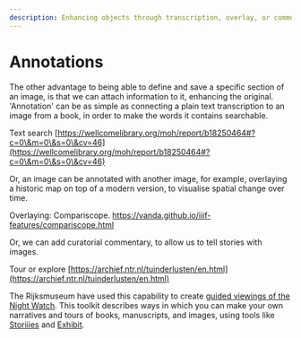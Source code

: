 ```yaml
---
description: Enhancing objects through transcription, overlay, or commentary
---
```


# Annotations

The other advantage to being able to define and save a specific section of an image, is that we can attach information to it, enhancing the original. 'Annotation' can be as simple as connecting a plain text transcription to an image from a book, in order to make the words it contains searchable.

Text search [https://wellcomelibrary.org/moh/report/b18250464#?c=0\&m=0\&s=0\&cv=46](https://wellcomelibrary.org/moh/report/b18250464#?c=0\&m=0\&s=0\&cv=46)

Or, an image can be annotated with another image, for example, overlaying a historic map on top of a modern version, to visualise spatial change over time.

Overlaying: Compariscope. https://vanda.github.io/iiif-features/compariscope.html

Or, we can add curatorial commentary, to allow us to tell stories with images.

Tour or explore [https://archief.ntr.nl/tuinderlusten/en.html](https://archief.ntr.nl/tuinderlusten/en.html)

The Rijksmuseum have used this capability to create [guided viewings of the Night Watch](https://beleefdenachtwacht.nl/en). This toolkit describes ways in which you can make your own narratives and tours of books, manuscripts, and images, using tools like [Storiiies](broken-reference/) and [Exhibit](broken-reference/).
